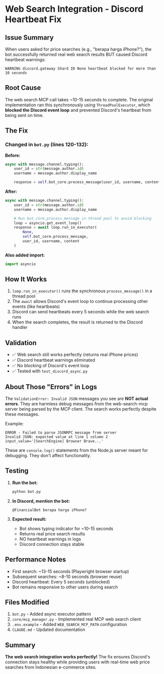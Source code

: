 # Web Search Integration - Discord Heartbeat Fix

## Issue Summary

When users asked for price searches (e.g., "berapa harga iPhone?"), the bot successfully returned real web search results BUT caused Discord heartbeat warnings:

```
WARNING discord.gateway Shard ID None heartbeat blocked for more than 10 seconds
```

## Root Cause

The web search MCP call takes ~10-15 seconds to complete. The original implementation ran this synchronously using `ThreadPoolExecutor`, which **blocked the Discord event loop** and prevented Discord's heartbeat from being sent on time.

## The Fix

### Changed in `bot.py` (lines 120-132):

**Before:**
```python
async with message.channel.typing():
    user_id = str(message.author.id)
    username = message.author.display_name

    response = self.bot_core.process_message(user_id, username, content)
```

**After:**
```python
async with message.channel.typing():
    user_id = str(message.author.id)
    username = message.author.display_name

    # Run bot_core.process_message in thread pool to avoid blocking
    loop = asyncio.get_event_loop()
    response = await loop.run_in_executor(
        None,
        self.bot_core.process_message,
        user_id, username, content
    )
```

**Also added import:**
```python
import asyncio
```

## How It Works

1. `loop.run_in_executor()` runs the synchronous `process_message()` in a thread pool
2. The `await` allows Discord's event loop to continue processing other events (like heartbeats)
3. Discord can send heartbeats every 5 seconds while the web search runs
4. When the search completes, the result is returned to the Discord handler

## Validation

- ✅ Web search still works perfectly (returns real iPhone prices)
- ✅ Discord heartbeat warnings eliminated
- ✅ No blocking of Discord's event loop
- ✅ Tested with `test_discord_async.py`

## About Those "Errors" in Logs

The `ValidationError: Invalid JSON` messages you see are **NOT actual errors**. They are harmless debug messages from the web-search-mcp server being parsed by the MCP client. The search works perfectly despite these messages.

Example:
```
ERROR - Failed to parse JSONRPC message from server
Invalid JSON: expected value at line 1 column 2
input_value='[SearchEngine] Browser Brave...'
```

These are `console.log()` statements from the Node.js server meant for debugging. They don't affect functionality.

## Testing

1. **Run the bot:**
   ```bash
   python bot.py
   ```

2. **In Discord, mention the bot:**
   ```
   @FinancialBot berapa harga iPhone?
   ```

3. **Expected result:**
   - Bot shows typing indicator for ~10-15 seconds
   - Returns real price search results
   - NO heartbeat warnings in logs
   - Discord connection stays stable

## Performance Notes

- First search: ~13-15 seconds (Playwright browser startup)
- Subsequent searches: ~8-10 seconds (browser reuse)
- Discord heartbeat: Every 5 seconds (unblocked)
- Bot remains responsive to other users during search

## Files Modified

1. `bot.py` - Added async executor pattern
2. `core/mcp_manager.py` - Implemented real MCP web search client
3. `.env.example` - Added `WEB_SEARCH_MCP_PATH` configuration
4. `CLAUDE.md` - Updated documentation

## Summary

**The web search integration works perfectly!** The fix ensures Discord's connection stays healthy while providing users with real-time web price searches from Indonesian e-commerce sites.
